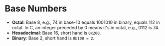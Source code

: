 # Base Numbers

- **Octal**: Base 8, e.g., 74 in base-10 equals 1001010 in binary, equals 112 in octal. In C, an integer preceded by 0 means it's in octal, e.g., 0112 is 74.
- **Hexadecimal**: Base 16, short hand is `0x200`.
- **Binary**: Base 2, short hand is `0b100 = 2`.
